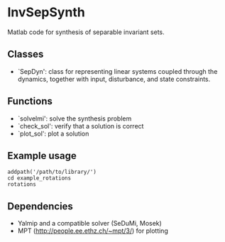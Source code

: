 # InvSepSynth

Matlab code for synthesis of separable invariant sets.

## Classes

 - `SepDyn': class for representing linear systems coupled through the dynamics, together with input, disturbance, and state constraints.

## Functions
 - `solvelmi': solve the synthesis problem
 - `check_sol': verify that a solution is correct
 - `plot_sol': plot a solution

## Example usage

```
addpath('/path/to/library/')
cd example_rotations
rotations
```

## Dependencies

 - Yalmip and a compatible solver (SeDuMi, Mosek)
 - MPT (http://people.ee.ethz.ch/~mpt/3/) for plotting